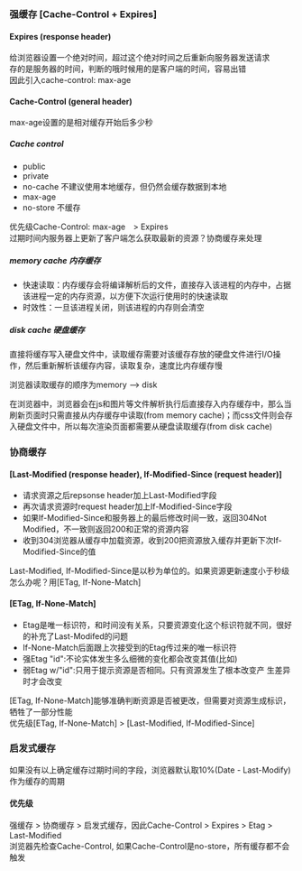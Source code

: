 ### 强缓存 [Cache-Control + Expires]
#### Expires (response header)  
  给浏览器设置一个绝对时间，超过这个绝对时间之后重新向服务器发送请求      
  存的是服务器的时间，判断的哦时候用的是客户端的时间，容易出错    
  因此引入cache-control: max-age    
#### Cache-Control (general header)     
  max-age设置的是相对缓存开始后多少秒   

##### Cache control
- public
- private
- no-cache 不建议使用本地缓存，但仍然会缓存数据到本地   
- max-age
- no-store 不缓存

优先级Cache-Control: max-age　> Expires   
过期时间内服务器上更新了客户端怎么获取最新的资源？协商缓存来处理  

##### memory cache 内存缓存
- 快速读取：内存缓存会将编译解析后的文件，直接存入该进程的内存中，占据该进程一定的内存资源，以方便下次运行使用时的快速读取 
- 时效性：一旦该进程关闭，则该进程的内存则会清空

##### disk cache 硬盘缓存
直接将缓存写入硬盘文件中，读取缓存需要对该缓存存放的硬盘文件进行I/O操作，然后重新解析该缓存内容，读取复杂，速度比内存缓存慢

浏览器读取缓存的顺序为memory –> disk

在浏览器中，浏览器会在js和图片等文件解析执行后直接存入内存缓存中，那么当刷新页面时只需直接从内存缓存中读取(from memory cache)；而css文件则会存入硬盘文件中，所以每次渲染页面都需要从硬盘读取缓存(from disk cache)

### 协商缓存
#### [Last-Modified (response header), If-Modified-Since (request header)]    
- 请求资源之后repsonse header加上Last-Modified字段
- 再次请求资源时request header加上If-Modified-Since字段
- 如果If-Modified-Since和服务器上的最后修改时间一致，返回304Not Modified，不一致则返回200和正常的资源内容 
- 收到304浏览器从缓存中加载资源，收到200把资源放入缓存并更新下次If-Modified-Since的值   

Last-Modified, If-Modified-Since是以秒为单位的。如果资源更新速度小于秒级怎么办呢？用[ETag, If-None-Match]  

#### [ETag, If-None-Match] 
- Etag是唯一标识符，和时间没有关系，只要资源变化这个标识符就不同，很好的补充了Last-Modifed的问题   
- If-None-Match后面跟上次接受到的Etag传过来的唯一标识符    
- 强Etag "id":不论实体发生多么细微的变化都会改变其值(比如)
- 弱Etag w/"id":只用于提示资源是否相同。只有资源发生了根本改变产 生差异时才会改变 

[ETag, If-None-Match]能够准确判断资源是否被更改，但需要对资源生成标识，牺牲了一部分性能   
优先级[ETag, If-None-Match] > [Last-Modified, If-Modified-Since]

### 启发式缓存
如果没有以上确定缓存过期时间的字段，浏览器默认取10%(Date - Last-Modify)作为缓存的周期  

#### 优先级
强缓存 > 协商缓存 > 启发式缓存，因此Cache-Control > Expires > Etag > Last-Modified     
浏览器先检查Cache-Control, 如果Cache-Control是no-store，所有缓存都不会触发   
